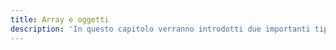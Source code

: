 ```yaml
---
title: Array e oggetti
description: 'In questo capitolo verranno introdotti due importanti tipi di dati in JavaScript: gli array e gli oggetti.'
---
```

